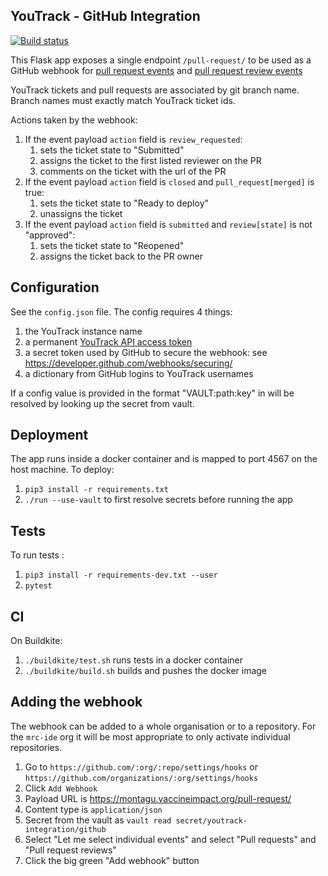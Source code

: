 ## YouTrack - GitHub Integration
[![Build status](https://badge.buildkite.com/9079a4a8af7ed89debf5b094a76b2931cb12df49c136caef92.svg?branch=master)](https://buildkite.com/mrc-ide/youtrack-webhook)

This Flask app exposes a single endpoint `/pull-request/` to be used as a GitHub webhook for 
[pull request events](https://developer.github.com/v3/activity/events/types/#pullrequestevent) and 
[pull request review events](https://developer.github.com/v3/activity/events/types/#pullrequestreviewevent)

YouTrack tickets and pull requests are associated by git branch name. Branch names must exactly match YouTrack 
ticket ids. 

Actions taken by the webhook:

1. If the event payload `action` field is `review_requested`:
    1. sets the ticket state to "Submitted"
    1. assigns the ticket to the first listed reviewer on the PR
    1. comments on the ticket with the url of the PR
1. If the event payload `action` field is `closed` and `pull_request[merged]` is true:
    1. sets the ticket state to "Ready to deploy"
    1. unassigns the ticket
1. If the event payload `action` field is `submitted` and `review[state]` is not "approved":
    1. sets the ticket state to "Reopened"
    1. assigns the ticket back to the PR owner
    
    
## Configuration
See the `config.json` file.
The config requires 4 things:
1. the YouTrack instance name
1. a permanent [YouTrack API access token](https://www.jetbrains.com/help/youtrack/standalone/Manage-Permanent-Token.html)
1. a secret token used by GitHub to secure the webhook: see https://developer.github.com/webhooks/securing/
1. a dictionary from GitHub logins to YouTrack usernames

If a config value is provided in the format "VAULT:path:key" in will be resolved by looking up the secret from vault.

## Deployment
The app runs inside a docker container and is mapped to port 4567 on the host machine.
To deploy:
1. `pip3 install -r requirements.txt`
1. `./run --use-vault` to first resolve secrets before running the app

## Tests
To run tests :
1. `pip3 install -r requirements-dev.txt --user`
1. `pytest`

## CI
On Buildkite:
1. `./buildkite/test.sh` runs tests in a docker container
1. `./buildkite/build.sh` builds and pushes the docker image

## Adding the webhook

The webhook can be added to a whole organisation or to a repository.  For the `mrc-ide` org it will be most appropriate to only activate individual repositories.

1. Go to `https://github.com/:org/:repo/settings/hooks` or `https://github.com/organizations/:org/settings/hooks`
2. Click `Add Webhook`
3. Payload URL is https://montagu.vaccineimpact.org/pull-request/
4. Content type is `application/json`
5. Secret from the vault as `vault read secret/youtrack-integration/github`
6. Select "Let me select individual events" and select "Pull requests" and "Pull request reviews"
7. Click the big green "Add webhook" button

